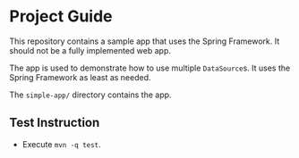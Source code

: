 # Project Guide

This repository contains a sample app that uses the Spring Framework. It should not be a fully implemented web app.

The app is used to demonstrate how to use multiple `DataSource`s. It uses the Spring Framework as least as needed.

The `simple-app/` directory contains the app.

## Test Instruction

- Execute `mvn -q test`.
